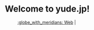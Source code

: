 <div align="center">
  <h1>Welcome to yude.jp!</h1>
  <a href="https://www.yude.jp">:globe_with_meridians: Web</a>&nbsp;|&nbsp;
</div>
